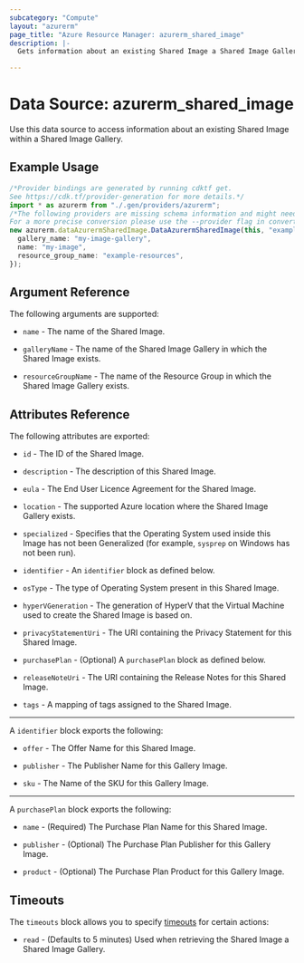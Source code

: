 ```yaml
---
subcategory: "Compute"
layout: "azurerm"
page_title: "Azure Resource Manager: azurerm_shared_image"
description: |-
  Gets information about an existing Shared Image a Shared Image Gallery.

---
```


# Data Source: azurerm\_shared\_image

Use this data source to access information about an existing Shared Image within a Shared Image Gallery.

## Example Usage

```typescript
/*Provider bindings are generated by running cdktf get.
See https://cdk.tf/provider-generation for more details.*/
import * as azurerm from "./.gen/providers/azurerm";
/*The following providers are missing schema information and might need manual adjustments to synthesize correctly: azurerm.
For a more precise conversion please use the --provider flag in convert.*/
new azurerm.dataAzurermSharedImage.DataAzurermSharedImage(this, "example", {
  gallery_name: "my-image-gallery",
  name: "my-image",
  resource_group_name: "example-resources",
});

```

## Argument Reference

The following arguments are supported:

*   `name` - The name of the Shared Image.

*   `galleryName` - The name of the Shared Image Gallery in which the Shared Image exists.

*   `resourceGroupName` - The name of the Resource Group in which the Shared Image Gallery exists.

## Attributes Reference

The following attributes are exported:

*   `id` - The ID of the Shared Image.

*   `description` - The description of this Shared Image.

*   `eula` - The End User Licence Agreement for the Shared Image.

*   `location` - The supported Azure location where the Shared Image Gallery exists.

*   `specialized` - Specifies that the Operating System used inside this Image has not been Generalized (for example, `sysprep` on Windows has not been run).

*   `identifier` - An `identifier` block as defined below.

*   `osType` - The type of Operating System present in this Shared Image.

*   `hyperVGeneration` - The generation of HyperV that the Virtual Machine used to create the Shared Image is based on.

*   `privacyStatementUri` - The URI containing the Privacy Statement for this Shared Image.

*   `purchasePlan` - (Optional) A `purchasePlan` block as defined below.

*   `releaseNoteUri` - The URI containing the Release Notes for this Shared Image.

*   `tags` - A mapping of tags assigned to the Shared Image.

***

A `identifier` block exports the following:

*   `offer` - The Offer Name for this Shared Image.

*   `publisher` - The Publisher Name for this Gallery Image.

*   `sku` - The Name of the SKU for this Gallery Image.

***

A `purchasePlan` block exports the following:

*   `name` - (Required) The Purchase Plan Name for this Shared Image.

*   `publisher` - (Optional) The Purchase Plan Publisher for this Gallery Image.

*   `product` - (Optional) The Purchase Plan Product for this Gallery Image.

## Timeouts

The `timeouts` block allows you to specify [timeouts](https://www.terraform.io/language/resources/syntax#operation-timeouts) for certain actions:

* `read` - (Defaults to 5 minutes) Used when retrieving the Shared Image a Shared Image Gallery.
